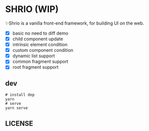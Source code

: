 # SHRIO (WIP)

✨Shrio is a vanilla front-end framework, for building UI on the web.

- [x] basic no need to diff demo
- [x] child component update
- [x] intrinsic element condition
- [x] custom component condition
- [x] dynamic list support
- [x] common fragment support
- [x] root fragment support

## dev

```
# install dep
yarn
# serve
yarn serve
```

## LICENSE

